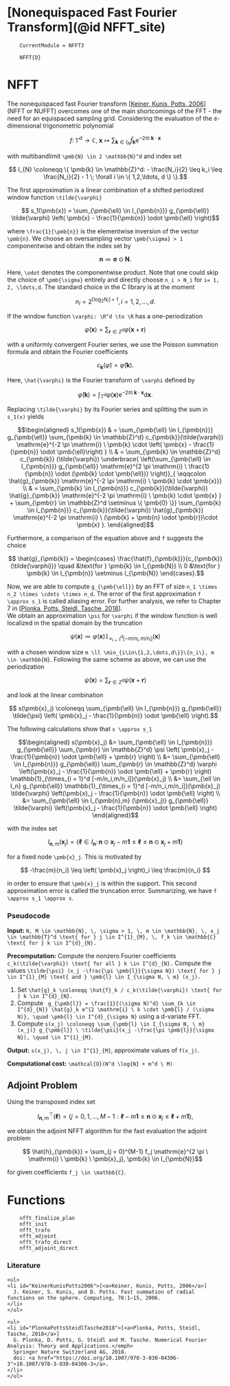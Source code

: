 # [Nonequispaced Fast Fourier Transform](@id NFFT_site)

```@meta
    CurrentModule = NFFT3
```

```@docs
    NFFT{D}
```

# NFFT

The nonequispaced fast Fourier transform [[Keiner, Kunis, Potts, 2006](#KeinerKunisPotts2006)] (NFFT or NUFFT) overcomes one of the main shortcomings of the FFT - the need for an equispaced sampling grid. Considering the evaluation of the ``d``-dimensional trigonometric polynomial

```math
  f \colon \mathbb{T}^d \to \mathbb{C}, \; \pmb{x} \mapsto \sum_{\pmb{k} \in I_{N}} \hat{f}_{\pmb{k}} \mathrm{e}^{-2 \pi \mathrm{i} \ \pmb{k} \cdot \pmb{x}}
```
 
with multibandlimit ``\pmb{N} \in 2 \mathbb{N}^d`` and index set

```math
  I_{N} \coloneqq \{ \pmb{k} \in \mathbb{Z}^d: - \frac{N_i}{2} \leq k_i \leq \frac{N_i}{2} - 1 \; \forall i \in \{ 1,2,\ldots, d \} \}.
```

The first approximation is a linear combination of a shifted periodized window function ``\tilde{\varphi}``

```math
  s_1(\pmb{x}) = \sum_{\pmb{\ell} \in I_{\pmb{n}}} g_{\pmb{\ell}} \tilde{\varphi} \left( \pmb{x} - \frac{1}{\pmb{n}} \odot \pmb{\ell} \right)
```

where ``\frac{1}{\pmb{n}}`` is the elementwise inversion of the vector ``\pmb{n}``. We choose an oversampling vector ``\pmb{\sigma} > 1`` componentwise and obtain the index set by

```math
  \pmb{n} \coloneqq \pmb{\sigma} \odot \pmb{N}.
```

Here, ``\odot`` denotes the componentwise product. Note that one could skip the choice of ``\pmb{\sigma}`` entirely and directly choose ``n_i > N_i`` for ``i= 1, 2, \ldots,d``. The standard choice in the C library is at the moment 

```math
  n_i = 2^{\lceil \log_2 N_i \rceil + 1}, i= 1, 2, \ldots, d. 
```

If the window function ``\varphi: \R^d \to \R`` has a one-periodization 

```math
  \tilde{\varphi}(\pmb{x}) = \sum_{\pmb{r} \in \mathbb{Z}^d} \varphi(\pmb{x}+\pmb{r}) 
```

with a uniformly convergent Fourier series, we use the Poisson summation formula and obtain the Fourier coefficients 

```math
  c_{\pmb{k}}(\tilde{\varphi}) = \hat{\varphi}(\pmb{k}).
```

Here, ``\hat{\varphi}`` is the Fourier transform of ``\varphi`` defined by

```math
  \hat{\varphi}(\pmb{k}) = \int_{\mathbb{T}^d} \varphi(\pmb{x}) \mathrm{e}^{-2 \pi \mathrm{i} \ \pmb{k} \cdot \pmb{x}} \mathrm{d} \pmb{x}.
```
Replacing ``\tilde{\varphi}`` by its Fourier series and splitting the sum in ``s_1(x)`` yields


```math
\begin{aligned}
  s_1(\pmb{x}) & = \sum_{\pmb{\ell} \in I_{\pmb{n}}} g_{\pmb{\ell}} \sum_{\pmb{k} \in \mathbb{Z}^d} c_{\pmb{k}}(\tilde{\varphi}) \mathrm{e}^{-2 \pi \mathrm{i} \ \pmb{k} \cdot \left( \pmb{x} - \frac{1}{\pmb{n}} \odot \pmb{\ell}\right) } \\ 
	& = \sum_{\pmb{k} \in \mathbb{Z}^d} c_{\pmb{k}} (\tilde{\varphi}) \underbrace{ \left(\sum_{\pmb{\ell} \in I_{\pmb{n}}} g_{\pmb{\ell}} \mathrm{e}^{2 \pi \mathrm{i} \ \frac{1}{\pmb{n}} \odot (\pmb{k} \cdot \pmb{\ell})} \right)}_{ \eqqcolon \hat{g}_{\pmb{k}} \mathrm{e}^{-2 \pi \mathrm{i} \ \pmb{k} \cdot \pmb{x}}} \\
	& = \sum_{\pmb{k} \in I_{\pmb{n}}} c_{\pmb{k}}(\tilde{\varphi}) \hat{g}_{\pmb{k}} \mathrm{e}^{-2 \pi \mathrm{i} \ \pmb{k} \cdot \pmb{x} } + \sum_{\pmb{r} \in \mathbb{Z}^d \setminus \{ \pmb{0} \}} \sum_{\pmb{k} \in I_{\pmb{n}}} c_{\pmb{k}}(\tilde{\varphi}) \hat{g}_{\pmb{k}} \mathrm{e}^{-2 \pi \mathrm{i} \ (\pmb{k} + \pmb{n} \odot \pmb{r})\cdot \pmb{x} }.
\end{aligned}
```

Furthermore, a comparison of the equation above and ``f`` suggests the choice

```math
  \hat{g}_{\pmb{k}} = \begin{cases} \frac{\hat{f}_{\pmb{k}}}{c_{\pmb{k}}(\tilde{\varphi})} \quad &\text{for } \pmb{k} \in I_{\pmb{N}} \\ 0 &\text{for } \pmb{k} \in I_{\pmb{n}} \setminus I_{\pmb{N}} \end{cases}.
```

Now, we are able to compute ``g_{\pmb{\ell}}`` by an FFT of size ``n_1 \times n_2 \times \cdots \times n_d``. The error of the first approximation ``f \approx s_1`` is called aliasing error. For further analysis, we refer to Chapter 7 in [[Plonka, Potts, Steidl, Tasche, 2018](#PlonkaPottsSteidlTasche2018)].
\
We obtain an approximation ``\psi`` for ``\varphi`` if the window function is well localized in the spatial domain by the truncation

```math
  \psi(\pmb{x}) \coloneqq \varphi(\pmb{x}) \mathbb{1}_{\times_{i = 1}^d [-m/n_i,m/n_i]}(\pmb{x})
```

with a chosen window size ``m \ll \min_{i\in\{1,2,\dots,d\}}\{n_i\}, m \in \mathbb{N}``. Following the same scheme as above, we can use the periodization 

```math
  \tilde{\psi}(\pmb{x}) = \sum_{\pmb{r} \in \mathbb{Z}^d} \psi(\pmb{x}+\pmb{r}) 
``` 

and look at the linear combination 

```math
  s(\pmb{x}_j) \coloneqq \sum_{\pmb{\ell} \in I_{\pmb{n}}} g_{\pmb{\ell}} \tilde{\psi} \left( \pmb{x}_j - \frac{1}{\pmb{n}} \odot \pmb{\ell} \right).
```

The following calculations show that ``s \approx s_1``

```math
\begin{aligned}
  s(\pmb{x}_j) &= \sum_{\pmb{\ell} \in I_{\pmb{n}}} g_{\pmb{\ell}} \sum_{\pmb{r} \in \mathbb{Z}^d} \psi \left( \pmb{x}_j - \frac{1}{\pmb{n}} \odot \pmb{\ell} + \pmb{r} \right) \\
  &= \sum_{\pmb{\ell} \in I_{\pmb{n}}} g_{\pmb{\ell}} \sum_{\pmb{r} \in \mathbb{Z}^d} \varphi \left(\pmb{x}_j - \frac{1}{\pmb{n}} \odot \pmb{\ell} + \pmb{r} \right) \mathbb{1}_{\times_{i = 1}^d [-m/n_i,m/n_i]}(\pmb{x}_j) \\
  &= \sum_{\ell \in I_n} g_{\pmb{\ell}} \mathbb{1}_{\times_{i = 1}^d [-m/n_i,m/n_i]}(\pmb{x}_j) \tilde{\varphi} \left(\pmb{x}_j - \frac{1}{\pmb{n}} \odot \pmb{\ell} \right) \\
  &= \sum_{\pmb{\ell} \in I_{\pmb{n},m} (\pmb{x}_j)} g_{\pmb{\ell}} \tilde{\varphi} \left(\pmb{x}_j - \frac{1}{\pmb{n}} \odot \pmb{\ell} \right)
\end{aligned}
```

with the index set 

```math
  I_{\pmb{n},m}(\pmb{x}_j) = \{ \pmb{\ell} \in I_{\pmb{n}} \colon \pmb{n} \odot \pmb{x}_j - m \pmb{1} \leq \pmb{\ell} \leq \pmb{n} \odot \pmb{x}_j +m \pmb{1} \}
```

for a fixed node ``\pmb{x}_j``. This is motivated by 

```math
  -\frac{m}{n_i} \leq \left( \pmb{x}_j \right)_i \leq \frac{m}{n_i} 
```

in order to ensure that ``\pmb{x}_j`` is within the support. This second approximation error is called the truncation error. Summarizing, we have ``f \approx s_1 \approx s``.


### Pseudocode

**Input:** ``N, M \in \mathbb{N}, \, \sigma > 1, \, m \in \mathbb{N}, \, x_j \in \mathbb{T}^d \text{ for } j \in I^{1}_{M}, \, f_k \in \mathbb{C} \text{ for } k \in I^{d}_{N}.``

**Precomputation:** Compute the nonzero Fourier coefficients ``c_k(\tilde{\varphi}) \text{ for all } k \in I^{d}_{N}.`` Compute the values ``\tilde{\psi} (x_j -\frac{\pi \pmb{l}}{\sigma N}) \text{ for } j \in I^{1}_{M} \text{ and } \pmb{l} \in I_{\sigma N, \ m} (x_j).``

1. Set ``\hat{g}_k \coloneqq \hat{f}_k / c_k(\tilde{\varphi}) \text{ for } k \in I^{d}_{N}.`` 
2. Compute `` g_{\pmb{l}} = \frac{1}{(\sigma N)^d} \sum_{k \in I^{d}_{N}} \hat{g}_k e^{2 \mathrm{i} \ k \cdot \pmb{l} / (\sigma N)}, \quad \pmb{l} \in I^{d}_{\sigma N}`` using a d-variate FFT. 
3. Compute ``s(x_j) \coloneqq \sum_{\pmb{l} \in I_{\sigma N, \ m} (x_j)} g_{\pmb{l}} \ \tilde{\psi}(x_j -\frac{\pi \pmb{l}}{\sigma N}), \quad \in I^{1}_{M}``.

**Output:** ``s(x_j), \, j \in I^{1}_{M}``, approximate values of ``f(x_j)``.

**Computational cost:** ``\mathcal{O}(N^d \log{N} + m^d \ M)`` 

## Adjoint Problem

Using the transposed index set 

```math
  I_{\pmb{n},m}^\top(\pmb{\ell}) = \{ j= 0, 1, \ldots, M-1 : \pmb{\ell} - m\pmb{1} \leq \pmb{n} \odot \pmb{x}_j \leq \pmb{\ell} + m \pmb{1} \},
```

we obtain the adjoint NFFT algorithm for the fast evaluation the adjoint problem

```math
	\hat{h}_{\pmb{k}} = \sum_{j = 0}^{M-1} f_j \mathrm{e}^{2 \pi \ \mathrm{i} \ \pmb{k} \ \pmb{x}_j}, \pmb{k} \in I_{\pmb{N}}
```

for given coefficients ``f_j \in \mathbb{C}``.

# Functions

```@docs
  	nfft_finalize_plan
    nfft_init
    nfft_trafo
    nfft_adjoint
    nfft_trafo_direct
    nfft_adjoint_direct
```

### Literature

```@raw html
<ul>
<li id="KeinerKunisPotts2006">[<a>Keiner, Kunis, Potts, 2006</a>]
  J. Keiner, S. Kunis, and D. Potts. Fast summation of radial functions on the sphere. Computing, 78:1–15, 2006.
</li>
</ul>
```

```@raw html
<ul>
<li id="PlonkaPottsSteidlTasche2018">[<a>Plonka, Potts, Steidl, Tasche, 2018</a>]
  G. Plonka, D. Potts, G. Steidl and M. Tasche. Numerical Fourier Analysis: Theory and Applications.</emph>
  Springer Nature Switzerland AG, 2018.
  doi: <a href="https://doi.org/10.1007/978-3-030-04306-3">10.1007/978-3-030-04306-3</a>.
</li>
</ul>
```